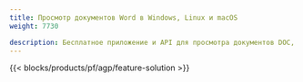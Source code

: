 ```yaml
---
title: Просмотр документов Word в Windows, Linux и macOS 
weight: 7730

description: Бесплатное приложение и API для просмотра документов DOC, DOCX, ODT в виде страниц
---
```


{{< blocks/products/pf/agp/feature-solution >}} 

